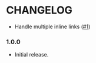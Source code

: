 # CHANGELOG

- Handle multiple inline links ([#1])

### 1.0.0

- Initial release.

<!-- LINKS -->

[#1]:https://github.com/godaddy/dmd/pull/1
